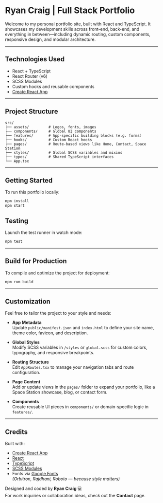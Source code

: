 # Ryan Craig | Full Stack Portfolio

Welcome to my personal portfolio site, built with React and TypeScript. It showcases my development skills across front-end, back-end, and everything in between—including dynamic routing, custom components, responsive design, and modular architecture.

---

## Technologies Used

- React + TypeScript
- React Router (v6)
- SCSS Modules
- Custom hooks and reusable components
- [Create React App](https://github.com/facebook/create-react-app)

---

## Project Structure

```plaintext
src/
├── assets/         # Logos, fonts, images
├── components/     # Global UI components
├── features/       # App-specific building blocks (e.g. forms)
├── hooks/          # Custom React hooks
├── pages/          # Route-based views like Home, Contact, Space Station
├── styles/         # Global SCSS variables and mixins
├── types/          # Shared TypeScript interfaces
└── App.tsx
```
---

## Getting Started

To run this portfolio locally:

```bash
npm install
npm start
```

## Testing

Launch the test runner in watch mode:

```bash
npm test
```
---

## Build for Production

To compile and optimize the project for deployment:

```bash
npm run build
```
---

## Customization

Feel free to tailor the project to your style and needs:

- **App Metadata**  
  Update `public/manifest.json` and `index.html` to define your site name, theme color, favicon, and description.

- **Global Styles**  
  Modify SCSS variables in `/styles` or `global.scss` for custom colors, typography, and responsive breakpoints.

- **Routing Structure**  
  Edit `AppRoutes.tsx` to manage your navigation tabs and route configuration.

- **Page Content**  
  Add or update views in the `pages/` folder to expand your portfolio, like a Space Station showcase, blog, or contact form.

- **Components**  
  Create reusable UI pieces in `components/` or domain-specific logic in `features/`.

---

## Credits

Built with:

- [Create React App](https://create-react-app.dev/)
- [React](https://reactjs.org/)
- [TypeScript](https://www.typescriptlang.org/)
- [SCSS Modules](https://sass-lang.com/)
- Fonts via [Google Fonts](https://fonts.google.com/)  
  *(Orbitron, Rajdhani, Roboto — because style matters)*

Designed and coded by **Ryan Craig** 💻  
For work inquiries or collaboration ideas, check out the **Contact** page.
